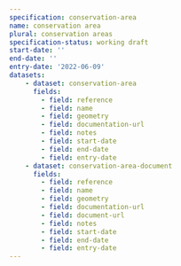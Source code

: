 ```yaml
---
specification: conservation-area
name: conservation area
plural: conservation areas
specification-status: working draft
start-date: ''
end-date: ''
entry-date: '2022-06-09'
datasets:
    - dataset: conservation-area
      fields:
        - field: reference
        - field: name
        - field: geometry
        - field: documentation-url
        - field: notes
        - field: start-date
        - field: end-date
        - field: entry-date
    - dataset: conservation-area-document
      fields:
        - field: reference
        - field: name
        - field: geometry
        - field: documentation-url
        - field: document-url
        - field: notes
        - field: start-date
        - field: end-date
        - field: entry-date
---
```

